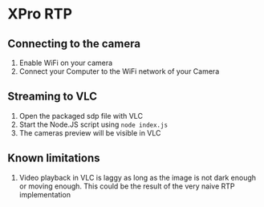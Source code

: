 # XPro RTP

## Connecting to the camera

1. Enable WiFi on your camera
1. Connect your Computer to the WiFi network of your Camera

## Streaming to VLC

1. Open the packaged sdp file with VLC
1. Start the Node.JS script using `node index.js`
1. The cameras preview will be visible in VLC

## Known limitations

1. Video playback in VLC is laggy as long as the image is not dark enough or moving enough. This could be the result of the very naive RTP implementation